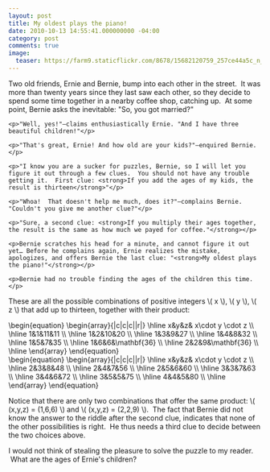 ```yaml
---
layout: post
title: My oldest plays the piano!
date: 2010-10-13 14:55:41.000000000 -04:00
category: post
comments: true
image:
  teaser: https://farm9.staticflickr.com/8678/15682120759_257ce44a5c_n_d.jpg
---
```

<div class="well">
	<p>Two old friends, Ernie and Bernie, bump into each other in the street.  It was more than twenty years since they last saw each other, so they decide to spend some time together in a nearby coffee shop, catching up.  At some point, Bernie asks the inevitable: "So, you got married?"</p>

	<p>"Well, yes!"—claims enthusiastically Ernie. "And I have three beautiful children!"</p>

	<p>"That's great, Ernie! And how old are your kids?"—enquired Bernie.</p>

	<p>"I know you are a sucker for puzzles, Bernie, so I will let you figure it out through a few clues.  You should not have any trouble getting it.  First clue: <strong>If you add the ages of my kids, the result is thirteen</strong>"</p>

	<p>"Whoa!  That doesn't help me much, does it?"—complains Bernie. "Couldn't you give me another clue?"</p>

	<p>"Sure, a second clue: <strong>If you multiply their ages together, the result is the same as how much we payed for coffee."</strong></p>

	<p>Bernie scratches his head for a minute, and cannot figure it out yet… Before he complains again, Ernie realizes the mistake, apologizes, and offers Bernie the last clue: "<strong>My oldest plays the piano!"</strong></p>

	<p>Bernie had no trouble finding the ages of the children this time.</p>
</div>

These are all the possible combinations of positive integers <span>\\( x \\)</span>, <span>\\( y \\)</span>, <span>\\( z \\)</span> that add up to thirteen, together with their product:

<div class="row">
	<div class="col-lg-6">
		\begin{equation}
		\begin{array}{|c|c|c||r|} \hline x&amp;y&amp;z&amp; x\cdot y \cdot z \\ \hline 1&amp;1&amp;11&amp;11 \\ \hline 1&amp;2&amp;10&amp;20 \\ \hline 1&amp;3&amp;9&amp;27 \\ \hline 1&amp;4&amp;8&amp;32 \\ \hline 1&amp;5&amp;7&amp;35 \\ \hline 1&amp;6&amp;6&amp;\mathbf{36} \\ \hline 2&amp;2&amp;9&amp;\mathbf{36} \\ \hline \end{array}
		\end{equation}
	</div>
	<div class="col-lg-6">
		\begin{equation}
		\begin{array}{|c|c|c||r|} \hline x&amp;y&amp;z&amp; x\cdot y \cdot z \\ \hline 2&amp;3&amp;8&amp;48 \\ \hline 2&amp;4&amp;7&amp;56 \\ \hline 2&amp;5&amp;6&amp;60 \\ \hline 3&amp;3&amp;7&amp;63 \\ \hline 3&amp;4&amp;6&amp;72 \\ \hline 3&amp;5&amp;5&amp;75 \\ \hline 4&amp;4&amp;5&amp;80 \\ \hline \end{array}
		\end{equation}
	</div>
</div>

Notice that there are only two combinations that offer the same product: <span>\\( (x,y,z) = (1,6,6) \\)</span> and <span>\\( (x,y,z) = (2,2,9) \\)</span>.  The fact that Bernie did not know the answer to the riddle after the second clue, indicates that none of the other possibilities is right.  He thus needs a third clue to decide between the two choices above.

I would not think of stealing the pleasure to solve the puzzle to my reader.  What are the ages of Ernie's children?
